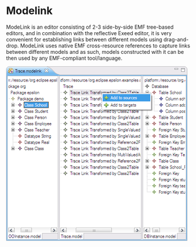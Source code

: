 # Modelink

ModeLink is an editor consisting of 2-3 side-by-side EMF tree-based editors, and in combination with the reflective Exeed editor, it is very convenient for establishing links between different models using drag-and-drop. ModeLink uses native EMF cross-resource references to capture links between different models and as such, models constructed with it can be then used by any EMF-compliant tool/language.

![](modelink.png)